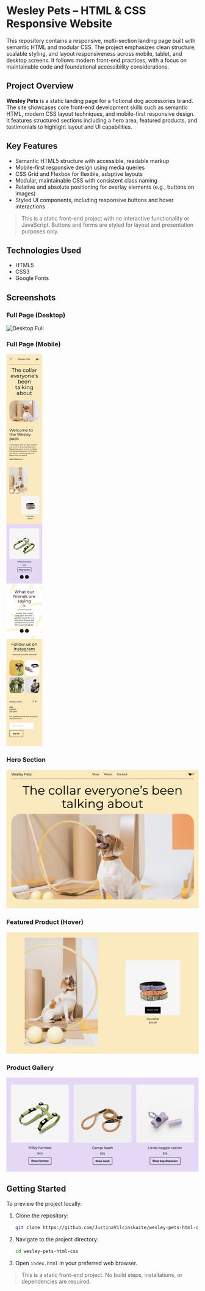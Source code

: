 # Wesley Pets – HTML & CSS Responsive Website

This repository contains a responsive, multi-section landing page built with semantic HTML and modular CSS. The project emphasizes clean structure, scalable styling, and layout responsiveness across mobile, tablet, and desktop screens. It follows modern front-end practices, with a focus on maintainable code and foundational accessibility considerations.

## Project Overview

**Wesley Pets** is a static landing page for a fictional dog accessories brand. The site showcases core front-end development skills such as semantic HTML, modern CSS layout techniques, and mobile-first responsive design. It features structured sections including a hero area, featured products, and testimonials to highlight layout and UI capabilities.

## Key Features

- Semantic HTML5 structure with accessible, readable markup
- Mobile-first responsive design using media queries
- CSS Grid and Flexbox for flexible, adaptive layouts
- Modular, maintainable CSS with consistent class naming
- Relative and absolute positioning for overlay elements (e.g., buttons on images)
- Styled UI components, including responsive buttons and hover interactions

> This is a static front-end project with no interactive functionality or JavaScript. Buttons and forms are styled for layout and presentation purposes only.

## Technologies Used

- HTML5
- CSS3
- Google Fonts

## Screenshots

### Full Page (Desktop)

![Desktop Full](img/screenshots/desktop-full.png)

### Full Page (Mobile)

![Mobile Full](img/screenshots/mobile-full.png)

### Hero Section

![Hero Section](img/screenshots/hero-section.png)

### Featured Product (Hover)

![Featured Product Hover](img/screenshots/featured-hover.png)

### Product Gallery

![Product Gallery](img/screenshots/product-gallery.png)

## Getting Started

To preview the project locally:

1. Clone the repository:

   ```bash
   git clone https://github.com/JustinaVilcinskaite/wesley-pets-html-css.git
   ```

2. Navigate to the project directory:

   ```bash
   cd wesley-pets-html-css
   ```

3. Open `index.html` in your preferred web browser.

> This is a static front-end project. No build steps, installations, or dependencies are required.

